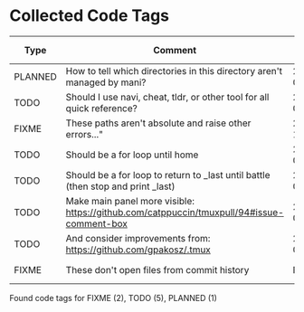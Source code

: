 # Collected Code Tags

| Type    | Comment                                                                                   | Last Edit   | Source File                                                                                                                                                                         |
|---------|-------------------------------------------------------------------------------------------|-------------|-------------------------------------------------------------------------------------------------------------------------------------------------------------------------------------|
| PLANNED | How to tell which directories in this directory aren't managed by mani?                   | 2024-03-14  | [Developer/kyleking/mani.yaml:2](https://github.com/KyleKing/dotfiles/blame/2e93258178b4628d162f14a983b300a6a5c5e281/Developer/kyleking/mani.yaml#L2)                               |
| TODO    | Should I use navi, cheat, tldr, or other tool for all quick reference?                    | 2024-03-18  | [dot_config/my_config/private__omz.sh:15](https://github.com/KyleKing/dotfiles/blame/c68cd58be9c9b1e2982b75be6ce0dbe1321b8b70/dot_config/my_config/private__omz.sh#L15)             |
| FIXME   | These paths aren't absolute and raise other errors..."                                    | 2022-12-12  | [dot_config/my_config/private_cli_tools.sh:37](https://github.com/KyleKing/dotfiles/blame/c84074aed23f598a42083cf42bab5fe78acf8c15/dot_config/my_config/private_cli_tools.sh#L28)   |
| TODO    | Should be a for loop until home                                                           | 2024-02-23  | [dot_config/my_config/private_cli_tools.sh:101](https://github.com/KyleKing/dotfiles/blame/6ce3a156f595cc6ea6e525e1ba403ed04c9ce694/dot_config/my_config/private_cli_tools.sh#L101) |
| TODO    | Should be a for loop to return to _last until battle (then stop and print _last)          | 2024-02-23  | [dot_config/my_config/private_cli_tools.sh:105](https://github.com/KyleKing/dotfiles/blame/6ce3a156f595cc6ea6e525e1ba403ed04c9ce694/dot_config/my_config/private_cli_tools.sh#L105) |
| TODO    | Make main panel more visible: https://github.com/catppuccin/tmuxpull/94#issue-comment-box | 2024-01-31  | [dot_tmux.conf:69](https://github.com/KyleKing/dotfiles/blame/15f4b701546428a1ccdf5521363f2b3a15d59cac/dot_tmux.conf#L69)                                                           |
| TODO    | And consider improvements from: https://github.com/gpakosz/.tmux                          | 2024-01-31  | [dot_tmux.conf:108](https://github.com/KyleKing/dotfiles/blame/15f4b701546428a1ccdf5521363f2b3a15d59cac/dot_tmux.conf#L108)                                                         |
| FIXME   | These don't open files from commit history                                                | N/A         | private_Library/private_Application Support/lazygit/config.yml:29                                                                                                                   |

Found code tags for FIXME (2), TODO (5), PLANNED (1)

<!-- calcipy_skip_tags -->
